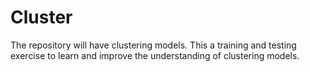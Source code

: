 # Cluster
The repository will have clustering models. This a training and testing exercise to learn and improve the understanding of clustering models.
